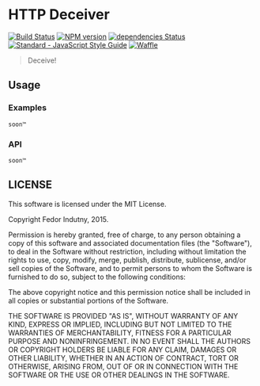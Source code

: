 # HTTP Deceiver

[![Build Status](https://travis-ci.org/spdy-http2/http-deceiver.svg?branch=master)](http://travis-ci.org/spdy-http2/http-deceiver)
[![NPM version](https://badge.fury.io/js/http-deceiver.svg)](http://badge.fury.io/js/http-deceiver)
[![dependencies Status](https://david-dm.org/spdy-http2/http-deceiver/status.svg?style=flat-square)](https://david-dm.org/spdy-http2/http-deceiver)
[![Standard - JavaScript Style Guide](https://img.shields.io/badge/code_style-standard-brightgreen.svg?style=flat-square)](http://standardjs.com/)
[![Waffle](https://img.shields.io/badge/track-waffle-blue.svg?style=flat-square)](https://waffle.io/spdy-http2/node-spdy)

> Deceive!

## Usage

### Examples

`soon™`

### API

`soon™`

## LICENSE

This software is licensed under the MIT License.

Copyright Fedor Indutny, 2015.

Permission is hereby granted, free of charge, to any person obtaining a
copy of this software and associated documentation files (the
"Software"), to deal in the Software without restriction, including
without limitation the rights to use, copy, modify, merge, publish,
distribute, sublicense, and/or sell copies of the Software, and to permit
persons to whom the Software is furnished to do so, subject to the
following conditions:

The above copyright notice and this permission notice shall be included
in all copies or substantial portions of the Software.

THE SOFTWARE IS PROVIDED "AS IS", WITHOUT WARRANTY OF ANY KIND, EXPRESS
OR IMPLIED, INCLUDING BUT NOT LIMITED TO THE WARRANTIES OF
MERCHANTABILITY, FITNESS FOR A PARTICULAR PURPOSE AND NONINFRINGEMENT. IN
NO EVENT SHALL THE AUTHORS OR COPYRIGHT HOLDERS BE LIABLE FOR ANY CLAIM,
DAMAGES OR OTHER LIABILITY, WHETHER IN AN ACTION OF CONTRACT, TORT OR
OTHERWISE, ARISING FROM, OUT OF OR IN CONNECTION WITH THE SOFTWARE OR THE
USE OR OTHER DEALINGS IN THE SOFTWARE.
